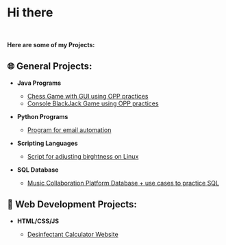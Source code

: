 <h1>Hi there</h1> <br/>

<b>Here are some of my Projects: </b>

<h2>🌐 General Projects:</h2>

- <b>Java Programs</b>
  - [Chess Game with GUI using OPP practices](https://github.com/anushbareyan/chess-java)
  - [Console BlackJack Game using OPP practices](https://github.com/anushbareyan/blackjack-java)
 
- <b>Python Programs</b>
  - [Program for email automation](https://github.com/anushbareyan/email-automation)

- <b>Scripting Languages</b>
  - [Script for adjusting birghtness on Linux](https://github.com/anushbareyan/birghtness-change-on-linux)
 
- <b>SQL Database</b>
  - [Music Collaboration Platform Database + use cases to practice SQL](https://github.com/anushbareyan/music-collaboration-db)

<h2>🔧 Web Development Projects:</h2>

- <b>HTML/CSS/JS</b>

  - [Desinfectant Calculator Website](https://github.com/anushbareyan/desinfectant-calculator)

